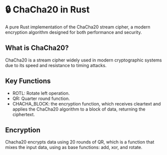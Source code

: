 # 🔒 ChaCha20 in Rust

A pure Rust implementation of the ChaCha20 stream cipher, a modern encryption algorithm designed for both performance and security.

## What is ChaCha20?

ChaCha20 is a stream cipher widely used in modern cryptographic systems due to its speed and resistance to timing attacks.

## Key Functions

- ROTL: Rotate left operation.
- QR: Quarter round function.
- CHACHA_BLOCK: the encryption function, which receives cleartext and applies the ChaCha20 algorithm to a block of data, returning the ciphertext.

## Encryption

Chacha20 encrypts data using 20 rounds of QR, which is a function that mixes the input data, using as base functions: add, xor, and rotate.
